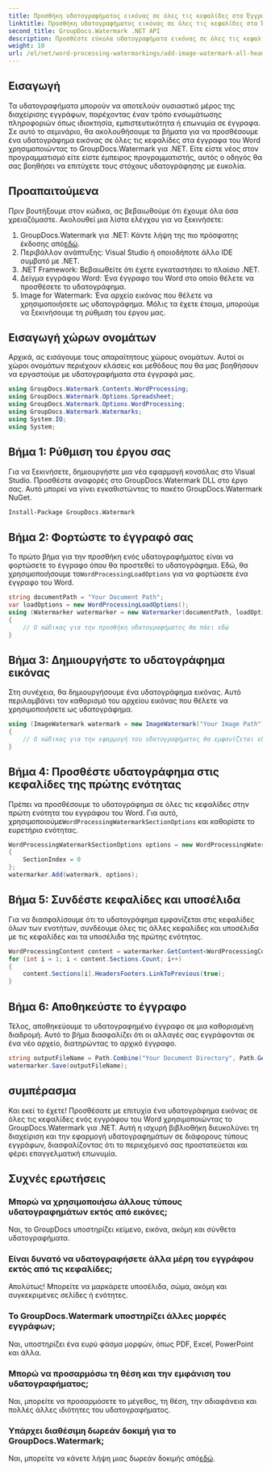 ```yaml
---
title: Προσθήκη υδατογραφήματος εικόνας σε όλες τις κεφαλίδες στα Έγγραφα του Word
linktitle: Προσθήκη υδατογραφήματος εικόνας σε όλες τις κεφαλίδες στα Έγγραφα του Word
second_title: GroupDocs.Watermark .NET API
description: Προσθέστε εύκολα υδατογραφήματα εικόνας σε όλες τις κεφαλίδες στα έγγραφα του Word χρησιμοποιώντας το GroupDocs.Watermark για .NET. Ακολουθήστε τον βήμα προς βήμα οδηγό μας με λεπτομερή παραδείγματα κώδικα.
weight: 10
url: /el/net/word-processing-watermarkings/add-image-watermark-all-headers-word-docs/
---
```

## Εισαγωγή
Τα υδατογραφήματα μπορούν να αποτελούν ουσιαστικό μέρος της διαχείρισης εγγράφων, παρέχοντας έναν τρόπο ενσωμάτωσης πληροφοριών όπως ιδιοκτησία, εμπιστευτικότητα ή επωνυμία σε έγγραφα. Σε αυτό το σεμινάριο, θα ακολουθήσουμε τα βήματα για να προσθέσουμε ένα υδατογράφημα εικόνας σε όλες τις κεφαλίδες στα έγγραφα του Word χρησιμοποιώντας το GroupDocs.Watermark για .NET. Είτε είστε νέος στον προγραμματισμό είτε είστε έμπειρος προγραμματιστής, αυτός ο οδηγός θα σας βοηθήσει να επιτύχετε τους στόχους υδατογράφησης με ευκολία.
## Προαπαιτούμενα
Πριν βουτήξουμε στον κώδικα, ας βεβαιωθούμε ότι έχουμε όλα όσα χρειαζόμαστε. Ακολουθεί μια λίστα ελέγχου για να ξεκινήσετε:
1.  GroupDocs.Watermark για .NET: Κάντε λήψη της πιο πρόσφατης έκδοσης από[εδώ](https://releases.groupdocs.com/Watermark/net/).
2. Περιβάλλον ανάπτυξης: Visual Studio ή οποιοδήποτε άλλο IDE συμβατό με .NET.
3. .NET Framework: Βεβαιωθείτε ότι έχετε εγκαταστήσει το πλαίσιο .NET.
4. Δείγμα εγγράφου Word: Ένα έγγραφο του Word στο οποίο θέλετε να προσθέσετε το υδατογράφημα.
5. Image for Watermark: Ένα αρχείο εικόνας που θέλετε να χρησιμοποιήσετε ως υδατογράφημα.
Μόλις τα έχετε έτοιμα, μπορούμε να ξεκινήσουμε τη ρύθμιση του έργου μας.
## Εισαγωγή χώρων ονομάτων
Αρχικά, ας εισάγουμε τους απαραίτητους χώρους ονομάτων. Αυτοί οι χώροι ονομάτων περιέχουν κλάσεις και μεθόδους που θα μας βοηθήσουν να εργαστούμε με υδατογραφήματα στα έγγραφά μας.
```csharp
using GroupDocs.Watermark.Contents.WordProcessing;
using GroupDocs.Watermark.Options.Spreadsheet;
using GroupDocs.Watermark.Options.WordProcessing;
using GroupDocs.Watermark.Watermarks;
using System.IO;
using System;
```
## Βήμα 1: Ρύθμιση του έργου σας
Για να ξεκινήσετε, δημιουργήστε μια νέα εφαρμογή κονσόλας στο Visual Studio. Προσθέστε αναφορές στο GroupDocs.Watermark DLL στο έργο σας. Αυτό μπορεί να γίνει εγκαθιστώντας το πακέτο GroupDocs.Watermark NuGet.
```bash
Install-Package GroupDocs.Watermark
```
## Βήμα 2: Φορτώστε το έγγραφό σας
 Το πρώτο βήμα για την προσθήκη ενός υδατογραφήματος είναι να φορτώσετε το έγγραφο όπου θα προστεθεί το υδατογράφημα. Εδώ, θα χρησιμοποιήσουμε το`WordProcessingLoadOptions` για να φορτώσετε ένα έγγραφο του Word.
```csharp
string documentPath = "Your Document Path";
var loadOptions = new WordProcessingLoadOptions();
using (Watermarker watermarker = new Watermarker(documentPath, loadOptions))
{
    // Ο κώδικας για την προσθήκη υδατογραφήματος θα πάει εδώ
}
```
## Βήμα 3: Δημιουργήστε το υδατογράφημα εικόνας
Στη συνέχεια, θα δημιουργήσουμε ένα υδατογράφημα εικόνας. Αυτό περιλαμβάνει τον καθορισμό του αρχείου εικόνας που θέλετε να χρησιμοποιήσετε ως υδατογράφημα.
```csharp
using (ImageWatermark watermark = new ImageWatermark("Your Image Path"))
{
    // Ο κώδικας για την εφαρμογή του υδατογραφήματος θα εμφανίζεται εδώ
}
```
## Βήμα 4: Προσθέστε υδατογράφημα στις κεφαλίδες της πρώτης ενότητας
 Πρέπει να προσθέσουμε το υδατογράφημα σε όλες τις κεφαλίδες στην πρώτη ενότητα του εγγράφου του Word. Για αυτό, χρησιμοποιούμε`WordProcessingWatermarkSectionOptions` και καθορίστε το ευρετήριο ενότητας.
```csharp
WordProcessingWatermarkSectionOptions options = new WordProcessingWatermarkSectionOptions
{
    SectionIndex = 0
};
watermarker.Add(watermark, options);
```
## Βήμα 5: Συνδέστε κεφαλίδες και υποσέλιδα
Για να διασφαλίσουμε ότι το υδατογράφημα εμφανίζεται στις κεφαλίδες όλων των ενοτήτων, συνδέουμε όλες τις άλλες κεφαλίδες και υποσέλιδα με τις κεφαλίδες και τα υποσέλιδα της πρώτης ενότητας.
```csharp
WordProcessingContent content = watermarker.GetContent<WordProcessingContent>();
for (int i = 1; i < content.Sections.Count; i++)
{
    content.Sections[i].HeadersFooters.LinkToPrevious(true);
}
```
## Βήμα 6: Αποθηκεύστε το έγγραφο
Τέλος, αποθηκεύουμε το υδατογραφημένο έγγραφο σε μια καθορισμένη διαδρομή. Αυτό το βήμα διασφαλίζει ότι οι αλλαγές σας εγγράφονται σε ένα νέο αρχείο, διατηρώντας το αρχικό έγγραφο.
```csharp
string outputFileName = Path.Combine("Your Document Directory", Path.GetFileName(documentPath));
watermarker.Save(outputFileName);
```
## συμπέρασμα
Και εκεί το έχετε! Προσθέσατε με επιτυχία ένα υδατογράφημα εικόνας σε όλες τις κεφαλίδες ενός εγγράφου του Word χρησιμοποιώντας το GroupDocs.Watermark για .NET. Αυτή η ισχυρή βιβλιοθήκη διευκολύνει τη διαχείριση και την εφαρμογή υδατογραφημάτων σε διάφορους τύπους εγγράφων, διασφαλίζοντας ότι το περιεχόμενό σας προστατεύεται και φέρει επαγγελματική επωνυμία.
## Συχνές ερωτήσεις
### Μπορώ να χρησιμοποιήσω άλλους τύπους υδατογραφημάτων εκτός από εικόνες;
Ναι, το GroupDocs υποστηρίζει κείμενο, εικόνα, ακόμη και σύνθετα υδατογραφήματα.
### Είναι δυνατό να υδατογραφήσετε άλλα μέρη του εγγράφου εκτός από τις κεφαλίδες;
Απολύτως! Μπορείτε να μαρκάρετε υποσέλιδα, σώμα, ακόμη και συγκεκριμένες σελίδες ή ενότητες.
### Το GroupDocs.Watermark υποστηρίζει άλλες μορφές εγγράφων;
Ναι, υποστηρίζει ένα ευρύ φάσμα μορφών, όπως PDF, Excel, PowerPoint και άλλα.
### Μπορώ να προσαρμόσω τη θέση και την εμφάνιση του υδατογραφήματος;
Ναι, μπορείτε να προσαρμόσετε το μέγεθος, τη θέση, την αδιαφάνεια και πολλές άλλες ιδιότητες του υδατογραφήματος.
### Υπάρχει διαθέσιμη δωρεάν δοκιμή για το GroupDocs.Watermark;
 Ναι, μπορείτε να κάνετε λήψη μιας δωρεάν δοκιμής από[εδώ](https://releases.groupdocs.com/).